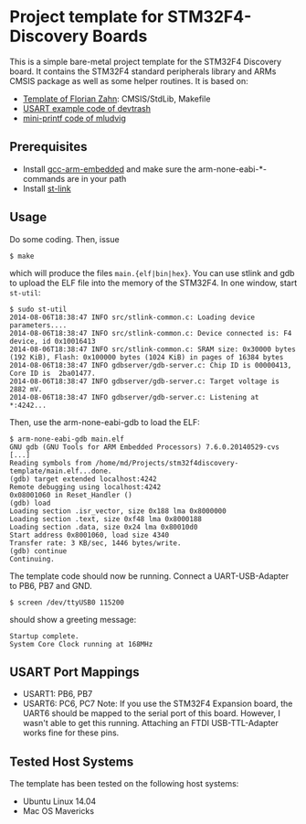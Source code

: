 Project template for STM32F4-Discovery Boards
=============================================

This is a simple bare-metal project template for the STM32F4 Discovery board.
It contains the STM32F4 standard peripherals library and ARMs CMSIS package
as well as some helper routines. It is based on:

* [Template of Florian Zahn](https://github.com/C3MA/stm32f4discovery-template): CMSIS/StdLib, Makefile
* [USART example code of devtrash](https://github.com/devthrash/STM32F4-examples/tree/master/USART)
* [mini-printf code of mludvig](https://github.com/mludvig/mini-printf)

Prerequisites
-------------

* Install [gcc-arm-embedded](https://launchpad.net/gcc-arm-embedded) and
  make sure the arm-none-eabi-*-commands are in your path
* Install [st-link](https://github.com/texane/st-link)

Usage
-----

Do some coding. Then, issue

    $ make

which will produce the files ````main.{elf|bin|hex}````. You can use stlink and gdb to upload the ELF file into the memory of the STM32F4. In one window, start ````st-util````:

	$ sudo st-util
	2014-08-06T18:38:47 INFO src/stlink-common.c: Loading device parameters....
	2014-08-06T18:38:47 INFO src/stlink-common.c: Device connected is: F4 device, id 0x10016413
	2014-08-06T18:38:47 INFO src/stlink-common.c: SRAM size: 0x30000 bytes (192 KiB), Flash: 0x100000 bytes (1024 KiB) in pages of 16384 bytes
	2014-08-06T18:38:47 INFO gdbserver/gdb-server.c: Chip ID is 00000413, Core ID is  2ba01477.
	2014-08-06T18:38:47 INFO gdbserver/gdb-server.c: Target voltage is 2882 mV.
	2014-08-06T18:38:47 INFO gdbserver/gdb-server.c: Listening at *:4242...

Then, use the arm-none-eabi-gdb to load the ELF:

	$ arm-none-eabi-gdb main.elf
	GNU gdb (GNU Tools for ARM Embedded Processors) 7.6.0.20140529-cvs
	[...]
	Reading symbols from /home/md/Projects/stm32f4discovery-template/main.elf...done.
	(gdb) target extended localhost:4242
	Remote debugging using localhost:4242
	0x08001060 in Reset_Handler ()
	(gdb) load
	Loading section .isr_vector, size 0x188 lma 0x8000000
	Loading section .text, size 0xf48 lma 0x8000188
	Loading section .data, size 0x24 lma 0x80010d0
	Start address 0x8001060, load size 4340
	Transfer rate: 3 KB/sec, 1446 bytes/write.
	(gdb) continue
	Continuing.

The template code should now be running. Connect a UART-USB-Adapter to PB6, PB7 and GND. 

	$ screen /dev/ttyUSB0 115200

should show a greeting message:

````
Startup complete.
System Core Clock running at 168MHz
````

USART Port Mappings
-------------------

* USART1: PB6, PB7
* USART6: PC6, PC7 Note: If you use the STM32F4 Expansion board, the
  UART6 should be mapped to the serial port of this board. However, I
  wasn't able to get this running. Attaching an FTDI USB-TTL-Adapter works fine for these pins.

Tested Host Systems
-------------------

The template has been tested on the following host systems:

* Ubuntu Linux 14.04
* Mac OS Mavericks
